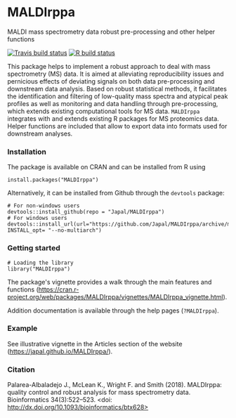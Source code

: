 # MALDIrppa

MALDI mass spectrometry data robust pre-processing and other helper functions

<!-- badges: start -->
[![Travis build status](https://travis-ci.com/Japal/MALDIrppa.svg?branch=master)](https://travis-ci.com/Japal/MALDIrppa)
[![R build status](https://github.com/Japal/MALDIrppa/workflows/R-CMD-check/badge.svg)](https://github.com/Japal/MALDIrppa/actions)
<!-- badges: end -->

This package helps to implement a robust approach to deal with mass spectrometry (MS) data. It is aimed at alleviating reproducibility issues and pernicious effects of deviating signals on both data pre-processing and downstream data analysis. Based on robust statistical methods, it facilitates the identification and filtering of low-quality mass spectra and atypical peak profiles as well as monitoring and data handling through pre-processing, which extends existing computational tools for MS data. `MALDIrppa` integrates with and extends existing R packages for MS proteomics data. Helper functions are included that allow to export data into formats used for downstream analyses.

### Installation

The package is available on CRAN and can be installed from R using

```
install.packages("MALDIrppa")
```

Alternatively, it can be installed from Github through the `devtools` package:

```
# For non-windows users
devtools::install_github(repo = "Japal/MALDIrppa")
# For windows users
devtools::install_url(url="https://github.com/Japal/MALDIrppa/archive/master.zip", INSTALL_opt= "--no-multiarch")
```

### Getting started

```
# Loading the library
library("MALDIrppa")
```

The package's vignette provides a walk through the main features and functions (https://cran.r-project.org/web/packages/MALDIrppa/vignettes/MALDIrppa_vignette.html).

Addition documentation is available through the help pages (`?MALDIrppa`).

### Example

See illustrative vignette in the Articles section of the website (https://japal.github.io/MALDIrppa/).

### Citation

Palarea-Albaladejo J., McLean K., Wright F. and Smith (2018). MALDIrppa: quality control and robust analysis for mass spectrometry data. Bioinformatics 34(3):522–523. <doi: http://dx.doi.org/10.1093/bioinformatics/btx628>

